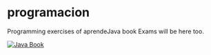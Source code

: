 # programacion

Programming exercises of aprendeJava book
Exams will be here too.


<a href="#">
  <img src="https://d2sofvawe08yqg.cloudfront.net/aprendejava/hero?1567530875" alt="Java Book" title="aprendeJava">
</a>

